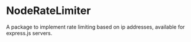 # NodeRateLimiter
A package to implement rate limiting based on ip addresses, available for express.js servers.
